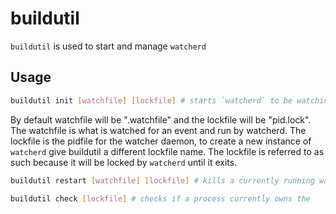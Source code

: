 # buildutil

`buildutil` is used to start and manage `watcherd`

## Usage

```bash
buildutil init [watchfile] [lockfile] # starts `watcherd` to be watching watchfile
```
By default watchfile will be ".watchfile" and the lockfile will be "pid.lock". The watchfile is what is watched for an event and run by watcherd. The lockfile is the pidfile for the watcher daemon, to create a new instance of `watcherd` give buildutil a different lockfile name. The lockfile is referred to as such because it will be locked by `watcherd` until it exits.

```bash
buildutil restart [watchfile] [lockfile] # kills a currently running watcherd to restart it assuming proper privileges
```

```bash
buildutil check [lockfile] # checks if a process currently owns the 
```
